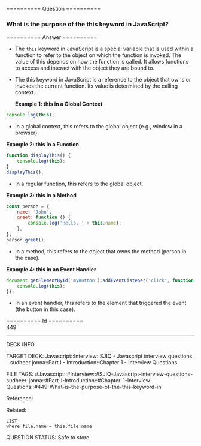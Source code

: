 ========== Question ==========  

### What is the purpose of the this keyword in JavaScript?  

========== Answer ==========  

-   The `this` keyword in JavaScript is a special variable that is used within a function to refer to the object on which the function is invoked. The value of this depends on how the function is called. It allows functions to access and interact with the object they are bound to.

-   The this keyword in JavaScript is a reference to the object that owns or invokes the current function. Its value is determined by the calling context.

    **Example 1: this in a Global Context**

```javascript
console.log(this);
```

-   In a global context, this refers to the global object (e.g., window in a browser).

**Example 2: this in a Function**

```javascript
function displayThis() {
    console.log(this);
}
displayThis();
```

-   In a regular function, this refers to the global object.

**Example 3: this in a Method**

```javascript
const person = {
    name: 'John',
    greet: function () {
        console.log('Hello, ' + this.name);
    },
};
person.greet();
```

-   In a method, this refers to the object that owns the method (person in the case).

**Example 4: this in an Event Handler**

```javascript
document.getElementById('myButton').addEventListener('click', function () {
    console.log(this);
});
```

-   In an event handler, this refers to the element that triggered the event (the button in this case).

========== Id ==========  
449

---

DECK INFO

TARGET DECK: Javascript::Interview::SJIQ - Javascript interview questions - sudheer jonna::Part I - Introduction::Chapter 1 - Interview Questions

FILE TAGS: #Javascript::#Interview::#SJIQ-Javascript-interview-questions-sudheer-jonna::#Part-I-Introduction::#Chapter-1-Interview-Questions::#449-What-is-the-purpose-of-the-this-keyword-in

Reference:

Related:

```dataview
LIST
where file.name = this.file.name
```

QUESTION STATUS: Safe to store

